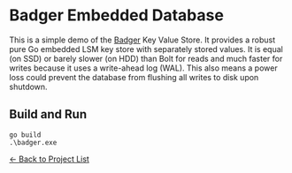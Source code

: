 # Badger Embedded Database

This is a simple demo of the [Badger](https://github.com/dgraph-io/badger) Key Value Store. It provides a robust pure
Go embedded LSM key store with separately stored values. It is equal (on SSD) or barely slower (on HDD) than Bolt for 
reads and much faster for writes because it uses a write-ahead log (WAL). This also means a power loss could prevent 
the database from flushing all writes to disk upon shutdown.

## Build and Run

```
go build
.\badger.exe
```

[&#x2190; Back to Project List](../README.md)